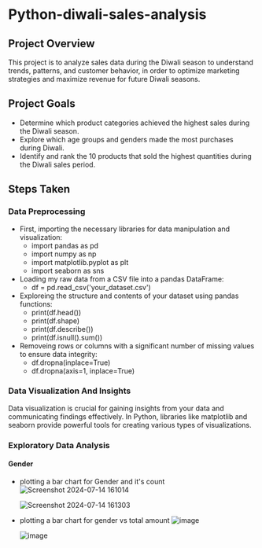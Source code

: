 # Python-diwali-sales-analysis

## Project Overview
 This project is to analyze sales data during the Diwali season to understand trends, patterns, and customer behavior, in order to optimize marketing strategies and maximize revenue for future Diwali seasons.

 ## Project Goals
 - Determine which product categories achieved the highest sales during the Diwali season.
 - Explore which age groups and genders made the most purchases during Diwali.
 - Identify and rank the 10 products that sold the highest quantities during the Diwali sales period.

## Steps Taken
### Data Preprocessing 
- First, importing the necessary libraries for data manipulation and visualization:
    - import pandas as pd
    - import numpy as np
    - import matplotlib.pyplot as plt
    - import seaborn as sns 
- Loading my raw data from a CSV file into a pandas DataFrame:
    - df = pd.read_csv('your_dataset.csv') 
- Exploreing the structure and contents of your dataset using pandas functions:
    - print(df.head())
    - print(df.shape)
    - print(df.describe())
    - print(df.isnull().sum()) 
- Removeing rows or columns with a significant number of missing values to ensure data integrity:
    - df.dropna(inplace=True)
    - df.dropna(axis=1, inplace=True)

### Data Visualization And Insights
Data visualization is crucial for gaining insights from your data and communicating findings effectively. In Python, libraries like matplotlib and seaborn provide powerful tools for creating various types of visualizations.

### Exploratory Data Analysis
#### Gender
 - plotting a bar chart for Gender and it's count
   ![Screenshot 2024-07-14 161014](https://github.com/user-attachments/assets/c3a9ec07-c69b-4578-8e6c-f284f968c6c3)

   ![Screenshot 2024-07-14 161303](https://github.com/user-attachments/assets/4335f4d0-c28d-4a5a-b27f-b2fd4ebe6c4f)

- plotting a bar chart for gender vs total amount
  ![image](https://github.com/user-attachments/assets/b2ffa89a-52d8-4fb2-94e0-fe4f79aaf328)

  ![image](https://github.com/user-attachments/assets/c30b8063-ae09-4a91-9800-99060cf17dcf)

